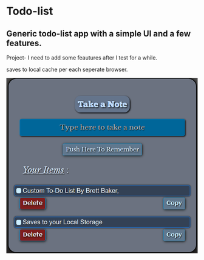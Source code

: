 <!-- note to self npm run deploy for github pages -->

# Todo-list

## Generic todo-list app with a simple UI and a few features. ##

Project- I need to add some feautures after I test for a while.

saves to local cache per each seperate browser.

![image](Readme.png)
